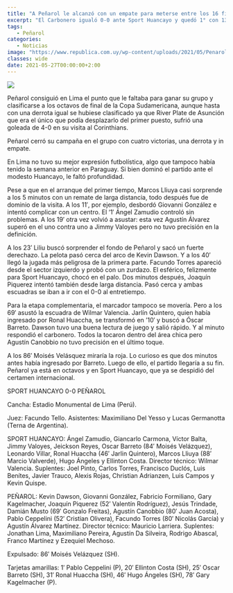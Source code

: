 ```yaml
---
title: "A Peñarol le alcanzó con un empate para meterse entre los 16 finalistas de la Copa"
excerpt: "El Carbonero igualó 0-0 ante Sport Huancayo y quedó 1° con 13 puntos, contra 10 de Corinthians (que goleó 4-0 a River) y 10 del River paraguayo."
tags:
   - Peñarol
categories:
   - Noticias
image: "https://www.republica.com.uy/wp-content/uploads/2021/05/Penarol-13.jpg"
classes: wide
date: 2021-05-27T00:00:00+2:00
---
```



<img src="https://www.republica.com.uy/wp-content/uploads/2021/05/Penarol-13.jpg">


Peñarol consiguió en Lima el punto que le faltaba para ganar su grupo y clasificarse a los octavos de final de la Copa Sudamericana, aunque hasta con una derrota igual se hubiese clasificado ya que River Plate de Asunción que era el único que podía desplazarlo del primer puesto, sufrió una goleada de 4-0 en su visita al Corinthians.


Peñarol cerró su campaña en el grupo con cuatro victorias, una derrota y in empate.


En Lima no tuvo su mejor expresión futbolística, algo que tampoco había tenido la semana anterior en Paraguay. Si bien dominó el partido ante el modesto Huancayo, le faltó profundidad.


Pese a que en el arranque del primer tiempo, Marcos Lliuya casi sorprende a los 5 minutos con un remate de larga distancia, todo después fue de dominio de la visita. A los 11′, por ejemplo, desbordó Giovanni González e intentó complicar con un centro. El ‘1′ Ángel Zamudio controló sin problemas. A los 19′ otra vez volvió a asustar: esta vez Agustín Álvarez superó en el uno contra uno a Jimmy Valoyes pero no tuvo precisión en la definición.


A los 23′ Liliu buscó sorprender el fondo de Peñarol y sacó un fuerte derechazo. La pelota pasó cerca del arco de Kevin Dawson. Y a los 40′ llegó la jugada más peligrosa de la primera parte. Facundo Torres apareció desde el sector izquierdo y probó con un zurdazo. El esférico, felizmente para Sport Huancayo, chocó en el palo. Dos minutos después, Joaquín Piquerez intentó también desde larga distancia. Pasó cerca y ambas escuadras se iban a ir con el 0-0 al entretiempo.


Para la etapa complementaria, el marcador tampoco se movería. Pero a los 69′ asustó la escuadra de Wilmar Valencia. Jarlín Quintero, quien había ingresado por Ronal Huaccha, se transformó en ’10′ y buscó a Óscar Barreto. Dawson tuvo una buena lectura de juego y salió rápido. Y al minuto respondió el carbonero. Todos la tocaron dentro del área chica pero Agustín Canobbio no tuvo precisión en el último toque.


A los 86′ Moisés Velásquez miraría la roja. Lo curioso es que dos minutos antes había ingresado por Barreto. Luego de ello, el partido llegaría a su fin. Peñarol ya está en octavos y en Sport Huancayo, que ya se despidió del certamen internacional.


SPORT HUANCAYO 0-0 PEÑAROL


Cancha: Estadio Monumental de Lima (Perú).


Juez: Facundo Tello. Asistentes: Maximiliano Del Yesso y Lucas Germanotta (Terna de Argentina).


SPORT HUANCAYO: Ángel Zamudio, Giancarlo Carmona, Víctor Balta, Jimmy Valoyes, Jeickson Reyes, Oscar Barreto (84′ Moisés Velázquez), Leonardo Villar, Ronal Huaccha (46′ Jarlin Quintero), Marcos Lliuya (88′ Marcio Valverde), Hugo Ángeles y Ellinton Costa. Director técnico: Wilmar Valencia. Suplentes: Joel Pinto, Carlos Torres, Francisco Duclós, Luis Benítes, Javier Trauco, Alexis Rojas, Christian Adrianzen, Luis Campos y Kevin Quispe.


PEÑAROL: Kevin Dawson, Giovanni González, Fabricio Formiliano, Gary Kagelmacher, Joaquín Piquerez (52′ Valentín Rodríguez), Jesús Trindade, Damián Musto (69′ Gonzalo Freitas), Agustín Canobbio (80′ Juan Acosta), Pablo Ceppelini (52′ Cristian Olivera), Facundo Torres (80′ Nicolás García) y Agustín Álvarez Martínez. Director técnico: Mauricio Larriera. Suplentes: Jonathan Lima, Maximiliano Pereira, Agustín Da Silveira, Rodrigo Abascal, Franco Martínez y Ezequiel Mechoso.


Expulsado: 86′ Moisés Velázquez (SH).


Tarjetas amarillas: 1′ Pablo Ceppelini (P), 20′ Ellinton Costa (SH), 25′ Oscar Barreto (SH), 31′ Ronal Huaccha (SH), 46′ Hugo Ángeles (SH), 78′ Gary Kagelmacher (P).



